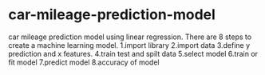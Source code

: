 # car-mileage-prediction-model
car mileage prediction model using linear regression.
There are 8 steps to create a machine learning model.
1.import library
2.import data
3.define y prediction and x features.
4.train test and spilt data
5.select model
6.train or fit model
7.predict model
8.accuracy of model
